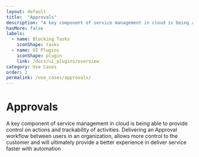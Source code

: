 ```yaml
---
layout: default
title:  "Approvals"
description: "A key component of service management in cloud is being able to provide control on actions and trackability of activities. Delivering an Approval workflow between users in an organization, allows more control to the customer and will ultimately provide a better experience in deliver service faster with automation"
hasMore: false
labels: 
  - name: Blocking Tasks
    iconShape: tasks
  - name: UI Plugins
    iconShape: plugin
    link: /docs/ui_plugins/overview
category: Use Cases
order: 2
permalink: /use_cases/approvals/
---
```

# Approvals

A key component of service management in cloud is being able to provide control on actions and trackability of activities. Delivering an Approval workflow between users in an organization, allows more control to the customer and will ultimately provide a better experience in deliver service faster with automation
